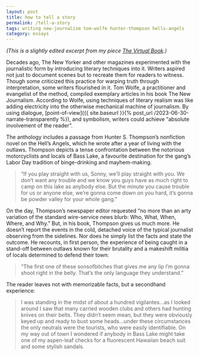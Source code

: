 ```yaml
---
layout: post
title: how to tell a story
permalink: /tell-a-story
tags: writing new-journalism tom-wolfe hunter-thompson hells-angels
category: essays
---
```


*(This is a slightly edited excerpt from my piece [The Virtual Book](https://okjuan.medium.com/the-virtual-book-part-1-782ccd4cc360).)*
<!--more-->

Decades ago, The New Yorker and other magazines experimented with the journalistic form by introducing literary techniques into it. Writers aspired not just to document scenes but to recreate them for readers to witness. Though some criticized this practice for warping truth through interpretation, some writers flourished in it. Tom Wolfe, a practitioner and evangelist of the method, compiled exemplary articles in his book The New Journalism. According to Wolfe, using techniques of literary realism was like adding electricity into the otherwise mechanical machine of journalism. By using dialogue, [point-of-view]({{ site.baseurl }}{% post_url /2023-06-30-narrate-transparently %}), and symbolism, writers could achieve “absolute involvement of the reader”.

The anthology includes a passage from Hunter S. Thompson’s nonfiction novel on the Hell’s Angels, which he wrote after a year of living with the outlaws. Thompson depicts a tense confrontation between the notorious motorcyclists and locals of Bass Lake, a favourite destination for the gang’s Labor Day tradition of binge-drinking and mayhem-making.

> “If you play straight with us, Sonny, we’ll play straight with you. We don’t want any trouble and we know you guys have as much right to camp on this lake as anybody else. But the minute you cause trouble for us or anyone else, we’re gonna come down on you hard, it’s gonna be powder valley for your whole gang.”

On the day, Thompson’s newspaper editor requested “no more than an arty variation of the standard wire-service news blurb: Who, What, When, Where, and Why.” But, in his book, Thompson gives us much more. He doesn’t report the events in the cold, detached voice of the typical journalist observing from the sidelines. Nor does he simply list the facts and state the outcome. He recounts, in first person, the experience of being caught in a stand-off between outlaws known for their brutality and a makeshift militia of locals determined to defend their town:

> “The first one of these sonsofbitches that gives me any lip I’m gonna shoot right in the belly. That’s the only language they understand.”

The reader leaves not with memorizable facts, but a secondhand experience:

> I was standing in the midst of about a hundred vigilantes…as I looked around I saw that many carried wooden clubs and others had hunting knives on their belts. They didn’t seem mean, but they were obviously keyed up and ready to bust some heads…under these circumstances the only neutrals were the tourists, who were easily identifiable. On my way out of town I wondered if anybody in Bass Lake might take one of my aspen-leaf checks for a fluorescent Hawaiian beach suit and some stylish sandals.